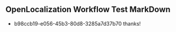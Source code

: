 ## OpenLocalization Workflow Test MarkDown
* b98ccb19-e056-45b3-80d8-3285a7d37b70 
thanks!<!--HONumber=Mar16_HO3-->
